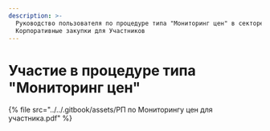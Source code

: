 ```yaml
---
description: >-
  Руководство пользователя по процедуре типа "Мониторинг цен" в секторе
  Корпоративные закупки для Участников
---
```


# Участие в процедуре типа "Мониторинг цен"

{% file src="../../.gitbook/assets/РП по Мониторингу цен для участника.pdf" %}
